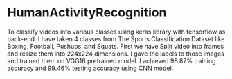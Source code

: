 # HumanActivityRecognition
To classify videos into various classes using keras library with tensorflow as back-end.  I have taken 4 classes from The Sports Classification Dataset like Boxing, Football, Pushups, and Squats. First we have Split video into frames and resize them into 224x224 dimensions. I gave the labels to those images and trained them on VGG16 pretrained model.  I achieved 98.87% training accuracy and 99.46% testing accuracy using CNN model.
